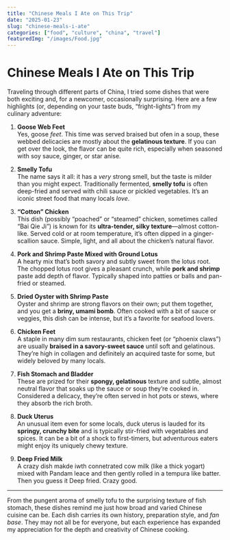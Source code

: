 ```yaml
---
title: "Chinese Meals I Ate on This Trip"
date: "2025-01-23"
slug: "chinese-meals-i-ate"
categories: ["food", "culture", "china", "travel"]
featuredImg: "/images/Food.jpg"
---
```


# Chinese Meals I Ate on This Trip

Traveling through different parts of China, I tried some dishes that were both exciting and, for a newcomer, occasionally surprising. Here are a few highlights (or, depending on your taste buds, “fright-lights”) from my culinary adventure:

1. **Goose Web Feet**  
   Yes, goose *feet*. This time was served braised but ofen in a soup, these webbed delicacies are mostly about the **gelatinous texture**. If you can get over the look, the flavor can be quite rich, especially when seasoned with soy sauce, ginger, or star anise.

2. **Smelly Tofu**  
   The name says it all: it has a *very* strong smell, but the taste is milder than you might expect. Traditionally fermented, **smelly tofu** is often deep-fried and served with chili sauce or pickled vegetables. It’s an iconic street food that many locals *love*.

3. **“Cotton” Chicken**  
   This dish (possibly “poached” or “steamed” chicken, sometimes called “Bai Qie Ji”) is known for its **ultra-tender, silky texture**—almost cotton-like. Served cold or at room temperature, it’s often dipped in a ginger-scallion sauce. Simple, light, and all about the chicken’s natural flavor.

4. **Pork and Shrimp Paste Mixed with Ground Lotus**  
   A hearty mix that’s both savory and subtly sweet from the lotus root. The chopped lotus root gives a pleasant crunch, while **pork and shrimp** paste add depth of flavor. Typically shaped into patties or balls and pan-fried or steamed.

5. **Dried Oyster with Shrimp Paste**  
   Oyster and shrimp are strong flavors on their own; put them together, and you get a **briny, umami bomb**. Often cooked with a bit of sauce or veggies, this dish can be intense, but it’s a favorite for seafood lovers.

6. **Chicken Feet**  
   A staple in many dim sum restaurants, chicken feet (or “phoenix claws”) are usually **braised in a savory-sweet sauce** until soft and gelatinous. They’re high in collagen and definitely an acquired taste for some, but widely beloved by many locals.

7. **Fish Stomach and Bladder**  
   These are prized for their **spongy, gelatinous** texture and subtle, almost neutral flavor that soaks up the sauce or soup they’re cooked in. Considered a delicacy, they’re often served in hot pots or stews, where they absorb the rich broth.

8. **Duck Uterus**  
   An unusual item even for some locals, duck uterus is lauded for its **springy, crunchy bite** and is typically stir-fried with vegetables and spices. It can be a bit of a shock to first-timers, but adventurous eaters might enjoy its uniquely chewy texture.

9. **Deep Fried Milk**  
   A crazy dish makde iwth connetrated cow milk (like a thick yogart) mixed with Pandam leace and then gently rolled in a tempura like batter.  Then you guess it Deep fried.  Crazy good.

---

From the pungent aroma of smelly tofu to the surprising texture of fish stomach, these dishes remind me just how broad and varied Chinese cuisine can be. Each dish carries its own history, preparation style, and *fan base*. They may not all be for everyone, but each experience has expanded my appreciation for the depth and creativity of Chinese cooking.
